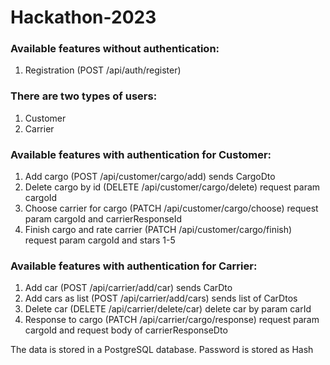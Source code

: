 # Hackathon-2023

### Available features without authentication:
1) Registration (POST /api/auth/register)

### There are two types of users:
1) Customer
2) Carrier

### Available features with authentication for Customer:
1) Add cargo (POST /api/customer/cargo/add) sends CargoDto
2) Delete cargo by id (DELETE /api/customer/cargo/delete) request param cargoId
3) Choose carrier for cargo (PATCH /api/customer/cargo/choose) request param cargoId and carrierResponseId 
4) Finish cargo and rate carrier (PATCH /api/customer/cargo/finish) request param cargoId and stars 1-5

### Available features with authentication for Carrier:
1) Add car (POST /api/carrier/add/car) sends CarDto
2) Add cars as list (POST /api/carrier/add/cars) sends list of CarDtos
3) Delete car (DELETE /api/carrier/delete/car) delete car by param carId
4) Response to cargo (PATCH /api/carrier/cargo/response) request param cargoId and request body of carrierResponseDto

The data is stored in a PostgreSQL database.
Password is stored as Hash
